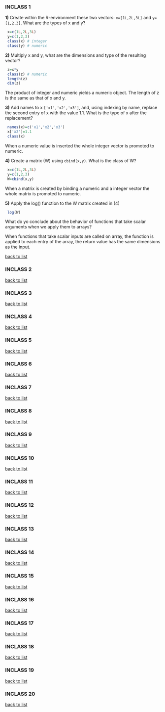 
 <div id="MENUE" />
 

<div id="INCLASS_1" />

### INCLASS 1

**1)** Create within the R-environment these two vectors: `x=[1L,2L,3L]` and `y=[1,2,3]`. What are the types of x and y?

```r
 x=c(1L,2L,3L)
 y=c(1,2,3)
 class(x) # integer
 class(y) # numeric
```
 
 **2)** Multiply x and y, what are the dimensions and type of the resulting vector?
 
 
```r
 z=x*y
 class(z) # numeric
 length(z)
 dim(z)
```
The product of integer and numeric yields a numeric object. The length of z is the same as that of x and y.

 **3)** Add names to x `['x1','x2','x3']`, and, using indexing by name, replace the second entry of x with the value 1.1. What is the type of x after the replacement?
 
 ```r
  names(x)=c('x1','x2','x3')
  x['x2']=1.1
  class(x)
 ```
 When a numeric value is inserted the whole integer vector is promoted to numeric.
 
 **4)** Create a matrix (W) using `cbind(x,y)`. What is the class of W?
  
  ```r
   x=c(1L,2L,3L)
   y=c(1,2,3)  
   W=cbind(x,y)
  ```
  When a matrix is created by binding a numeric and a integer vector the whole matrix is promoted to numeric.
  
 **5)** Apply the log() function to the W matrix created in (4)
 
 ```r
  log(W)
 ```

What do yo conclude about the behavior of functions that take scalar arguments when we apply them to arrays?

When functions that take scalar inputs are called on array, the function is applied to each entry of the array, the return value has the same dimensions as the input.


[back to list](#MENUE)

<div id="INCLASS_2" />

### INCLASS 2



[back to list](#MENUE)

<div id="INCLASS_3" />

### INCLASS 3


[back to list](#MENUE)

<div id="INCLASS_Rmarkdown_practice" />

### INCLASS 4

[back to list](#MENUE)

<div id="INCLASS_4" />


### INCLASS 5

[back to list](#MENUE)

<div id="INCLASS_5" />

### INCLASS 6

[back to list](#MENUE)

<div id="INCLASS_6" />

### INCLASS 7

[back to list](#MENUE)

<div id="INCLASS_7" />

### INCLASS 8

[back to list](#MENUE)

<div id="INCLASS_8" />

### INCLASS 9

[back to list](#MENUE)

<div id="INCLASS_9" />

### INCLASS 10

[back to list](#MENUE)

<div id="INCLASS_10" />

### INCLASS 11

[back to list](#MENUE)

<div id="INCLASS_11" />

### INCLASS 12

[back to list](#MENUE)

<div id="INCLASS_12" />

### INCLASS 13

[back to list](#MENUE)

<div id="INCLASS_13" />

### INCLASS 14

[back to list](#MENUE)

<div id="INCLASS_14" />

### INCLASS 15

[back to list](#MENUE)

<div id="INCLASS_15" />

### INCLASS 16

[back to list](#MENUE)

<div id="INCLASS_16" />

### INCLASS 17

[back to list](#MENUE)

<div id="INCLASS_17" />

### INCLASS 18

[back to list](#MENUE)

<div id="INCLASS_18" />

### INCLASS 19

[back to list](#MENUE)

<div id="INCLASS_19" />

### INCLASS 20

[back to list](#MENUE)

<div id="INCLASS_20" />


